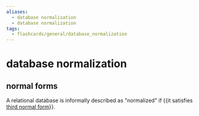 ```yaml
---
aliases:
  - database normalisation
  - database normalization
tags:
  - flashcards/general/database_normalization
---
```


# database normalization

## normal forms

A relational database is informally described as "normalized" if {{it satisfies [third normal form](third%20normal%20form.md)}}. <!--SR:!2023-10-15,23,290-->
